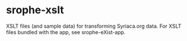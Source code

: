 # srophe-xslt
XSLT files (and sample data) for transforming Syriaca.org data. For XSLT files bundled with the app, see srophe-eXist-app.
